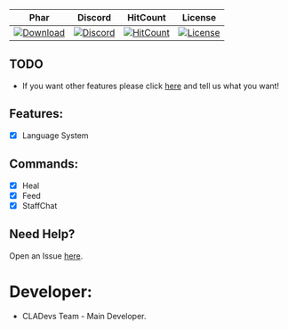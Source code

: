 | Phar | Discord | HitCount | License |
| :---: | :---: | :---: | :---: |
 [![Download](https://img.shields.io/badge/download-latest-blue.svg)](https://poggit.pmmp.io/ci/CLADevs/CLACore/~) | [![Discord](https://camo.githubusercontent.com/455152269a0ed38255ed15e375084d4dd08e0c98/68747470733a2f2f696d672e736869656c64732e696f2f62616467652f636861742d6f6e253230646973636f72642d3732383944412e737667)](https://discord.gg/V5CYfWd) | [![HitCount](http://hits.dwyl.io/CLADevs/CLACore.svg)](http://hits.dwyl.io/CLADevs/CLACore) | [![License](https://img.shields.io/github/license/CLADevs/CLACore.svg?label=License)](LICENSE)
 
## TODO

* If you want other features please click [here](https://github.com/CLADevs/CLACore/issues/new) and tell us what you want!

## Features:

- [x] Language System

## Commands:

- [x] Heal
- [x] Feed
- [x] StaffChat

 ## Need Help?
 
  Open an Issue [here](https://github.com/CLADevs/CLACore/issues/new).

 # Developer:
 
 * CLADevs Team - Main Developer.
